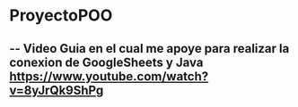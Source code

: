 # ProyectoPOO

--
Video Guia en el cual me apoye para realizar la conexion de GoogleSheets y Java
https://www.youtube.com/watch?v=8yJrQk9ShPg
--
